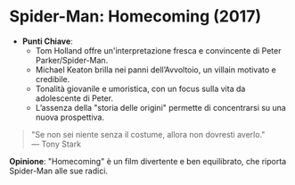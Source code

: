 # Spider-Man: Homecoming (2017)

- **Punti Chiave**: 
  - Tom Holland offre un'interpretazione fresca e convincente di Peter Parker/Spider-Man.
  - Michael Keaton brilla nei panni dell’Avvoltoio, un villain motivato e credibile.
  - Tonalità giovanile e umoristica, con un focus sulla vita da adolescente di Peter.
  - L’assenza della "storia delle origini" permette di concentrarsi su una nuova prospettiva.

> "Se non sei niente senza il costume, allora non dovresti averlo."  
> — Tony Stark

**Opinione**: "Homecoming" è un film divertente e ben equilibrato, che riporta Spider-Man alle sue radici.
